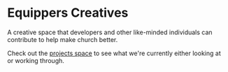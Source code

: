 # Equippers Creatives

A creative space that developers and other like-minded individuals can contribute to help make church better.

Check out the [projects space](https://github.com/orgs/Equippers-Creatives/projects) to see what we're currently either looking at or working through.
